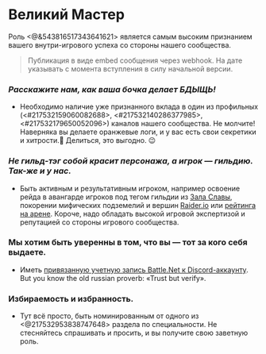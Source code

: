 # Великий Мастер

Роль <@&543816517343641621> является самым высоким признанием вашего внутри-игрового успеха со стороны нашего сообщества.

> Публикация в виде embed сообщения через webhook. На дате указывать с момента вступления в силу начальной версии.

### *Расскажите нам, как ваша бочка делает БДЫЩЬ!*

 - Необходимо наличие уже признанного вклада в один из профильных (<#217532159060082688>, <#217532140286377985>, <#217532179650052096>) каналов нашего сообщества. Не молчите! Наверняка вы делаете оранжевые логи, и у вас есть свои секретики и хитрости.🤭 Делиться, это выгодно. 😉

### *Не гильд-тэг собой красит персонажа, а игрок — гильдию. Так-же и у нас.*

 - Быть активным и результативным игроком, например освоение рейда в авангарде игроков под тегом гильдии из [Зала Славы](https://worldofwarcraft.blizzard.com/en-gb/game/hall-of-fame/mythic-raid), покорении мифических подземелий и вершин [Raider.io](https://raider.io) или [рейтинга на арене](https://worldofwarcraft.blizzard.com/en-gb/game/pvp/leaderboards/3v3). Короче, надо обладать высокой игровой экспертизой и репутацией со стороны игрового сообщества.

### Мы хотим быть уверенны в том, что вы — тот за кого себя выдаете.

 - Иметь [привязанную учетную запись Battle.Net к Discord-аккаунту](https://support.discord.com/hc/ru/articles/8063233404823-Интеграции-и-Связанные-Роли-Участники-Сообщества). But you know the old russian proverb: «Trust but verify».

### Избираемость и избранность.

 - Тут всё просто, быть номинированным от одного из <@217532953838747648> раздела по специальности. Не стесняйтесь спрашивать и просить, и вы получите свою заветную роль.